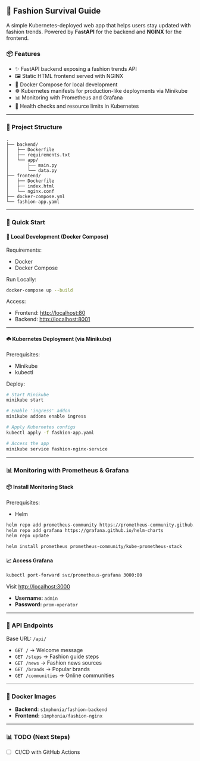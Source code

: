 ## 🎥 Fashion Survival Guide

A simple Kubernetes-deployed web app that helps users stay updated with fashion trends. Powered by **FastAPI** for the backend and **NGINX** for the frontend.

### 📦 Features

* ✨ FastAPI backend exposing a fashion trends API
* 🖼️ Static HTML frontend served with NGINX
* 🐳 Docker Compose for local development
* ☸️ Kubernetes manifests for production-like deployments via Minikube
* 📊 Monitoring with Prometheus and Grafana
* 🔁 Health checks and resource limits in Kubernetes

---

### 📁 Project Structure

```
.
├── backend/
│   ├── Dockerfile
│   ├── requirements.txt
│   └── app/
│       ├── main.py
│       └── data.py
├── frontend/
│   ├── Dockerfile
│   ├── index.html
│   └── nginx.conf
├── docker-compose.yml
└── fashion-app.yaml
```

---

### 🚀 Quick Start

#### 🐳 Local Development (Docker Compose)

Requirements:

* Docker
* Docker Compose

Run Locally:
```bash
docker-compose up --build
```

Access:

* Frontend: [http://localhost:80](http://localhost)
* Backend: [http://localhost:8001](http://localhost:8001)

---

#### ☘️ Kubernetes Deployment (via Minikube)

Prerequisites:

* Minikube
* kubectl

Deploy:

```bash
# Start Minikube
minikube start

# Enable 'ingress' addon
minikube addons enable ingress

# Apply Kubernetes configs
kubectl apply -f fashion-app.yaml

# Access the app
minikube service fashion-nginx-service
```

---
### 📊 Monitoring with Prometheus & Grafana

#### 📦 Install Monitoring Stack

Prerequisites:

* Helm
  
```bash
helm repo add prometheus-community https://prometheus-community.github.io/helm-charts
helm repo add grafana https://grafana.github.io/helm-charts
helm repo update

helm install prometheus prometheus-community/kube-prometheus-stack
```

#### 📈 Access Grafana
```bash
kubectl port-forward svc/prometheus-grafana 3000:80
```
Visit [http://localhost:3000](http://localhost:3000)

* **Username:** `admin`
* **Password:** `prom-operator`

---

### 🧪 API Endpoints

Base URL: `/api/`

* `GET /` → Welcome message
* `GET /steps` → Fashion guide steps
* `GET /news` → Fashion news sources
* `GET /brands` → Popular brands
* `GET /communities` → Online communities

---

### 🐳 Docker Images

* **Backend:** `s1mphonia/fashion-backend`
* **Frontend:** `s1mphonia/fashion-nginx`

---

### 📊 TODO (Next Steps)

* [ ] CI/CD with GitHub Actions
